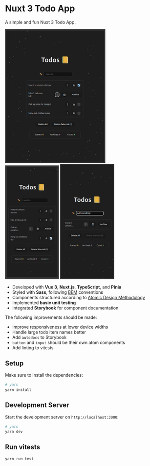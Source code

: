 # Nuxt 3 Todo App

A simple and fun Nuxt 3 Todo App.

<img src="https://github.com/rndware/todos-nuxt/blob/master/media/ipad-air.png" width="65%"/>
<img src="https://github.com/rndware/todos-nuxt/blob/master/media/iphone-pro-max.png" width="35%"/>
<img src="https://github.com/rndware/todos-nuxt/blob/master/media/iphone-pro-max-2.png" width="35%"/>

- Developed with **Vue 3**, **Nuxt.js**, **TypeScript**, and **Pinia**  
- Styled with **Sass**, following [BEM](https://getbem.com/) conventions  
- Components structured according to [Atomic Design Methodology](https://atomicdesign.bradfrost.com/chapter-2/)  
- Implemented **basic unit testing**  
- Integrated **Storybook** for component documentation  

The following improvements should be made:

- Improve responsiveness at lower device widths
- Handle large todo item names better
- Add `autodocs` to Storybook
- `button` and `input` should be their own atom components
- Add linting to vitests

## Setup

Make sure to install the dependencies:

```bash
# yarn
yarn install
```

## Development Server

Start the development server on `http://localhost:3000`:

```bash
# yarn
yarn dev
```

## Run vitests

```bash
yarn run test
```
